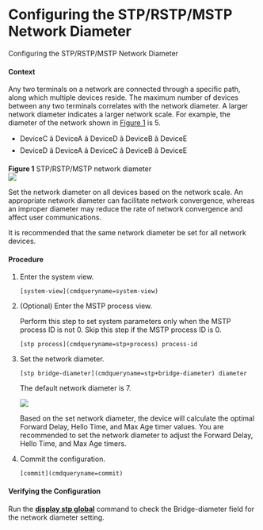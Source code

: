 Configuring the STP/RSTP/MSTP Network Diameter
==============================================

Configuring the STP/RSTP/MSTP Network Diameter

#### Context

Any two terminals on a network are connected through a specific path, along which multiple devices reside. The maximum number of devices between any two terminals correlates with the network diameter. A larger network diameter indicates a larger network scale. For example, the diameter of the network shown in [Figure 1](#EN-US_TASK_0000001345478641__fig4495847115416) is 5.

* DeviceC â DeviceA â DeviceD â DeviceB â DeviceE
* DeviceD â DeviceA â DeviceC â DeviceB â DeviceE

**Figure 1** STP/RSTP/MSTP network diameter  
![](figure/en-us_image_0000001292238816.png)

Set the network diameter on all devices based on the network scale. An appropriate network diameter can facilitate network convergence, whereas an improper diameter may reduce the rate of network convergence and affect user communications.

It is recommended that the same network diameter be set for all network devices.


#### Procedure

1. Enter the system view.
   
   
   ```
   [system-view](cmdqueryname=system-view)
   ```
2. (Optional) Enter the MSTP process view.
   
   
   
   Perform this step to set system parameters only when the MSTP process ID is not 0. Skip this step if the MSTP process ID is 0.
   
   ```
   [stp process](cmdqueryname=stp+process) process-id
   ```
3. Set the network diameter.
   
   
   ```
   [stp bridge-diameter](cmdqueryname=stp+bridge-diameter) diameter
   ```
   
   The default network diameter is 7.
   
   ![](public_sys-resources/note_3.0-en-us.png) 
   
   Based on the set network diameter, the device will calculate the optimal Forward Delay, Hello Time, and Max Age timer values. You are recommended to set the network diameter to adjust the Forward Delay, Hello Time, and Max Age timers.
4. Commit the configuration.
   
   
   ```
   [commit](cmdqueryname=commit)
   ```

#### Verifying the Configuration

Run the [**display stp global**](cmdqueryname=display+stp+global) command to check the Bridge-diameter field for the network diameter setting.